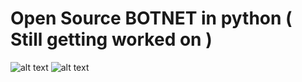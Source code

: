 #          Open Source BOTNET in python ( Still getting worked on )

![alt text](https://cdn.discordapp.com/attachments/1187363712764485745/1188828117033299988/image-removebg-preview.png)
![alt text](https://cdn.discordapp.com/attachments/1187363712764485745/1188395309550800986/image.png)


